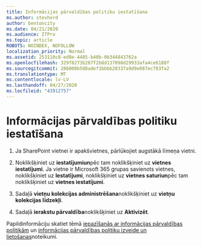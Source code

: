 ```yaml
---
title: Informācijas pārvaldības politiku iestatīšana
ms.author: stevhord
author: bentoncity
ms.date: 04/21/2020
ms.audience: ITPro
ms.topic: article
ROBOTS: NOINDEX, NOFOLLOW
localization_priority: Normal
ms.assetid: 253110c8-ed8e-4485-b40b-0b344843762a
ms.openlocfilehash: 329f8273b287f2b8d137098d29933afa4ce6188f
ms.sourcegitcommit: 286000b588adef1bbbb28337a9d9e087ec783fa2
ms.translationtype: MT
ms.contentlocale: lv-LV
ms.lasthandoff: 04/27/2020
ms.locfileid: "43912757"
---
```

# <a name="set-up-information-management-policies"></a>Informācijas pārvaldības politiku iestatīšana

1. Ja SharePoint vietnei ir apakšvietnes, pārlūkojiet augstākā līmeņa vietni.
    
2. Noklikšķiniet uz **iestatījumiun**pēc tam noklikšķiniet uz **vietnes iestatījumi**. Ja vietne ir Microsoft 365 grupas savienots vietnes, noklikšķiniet uz **Iestatījumi**, noklikšķiniet uz **vietnes saturiun**pēc tam noklikšķiniet uz **vietnes iestatījumi**.
    
3. Sadaļā **vietņu kolekcijas administrēšana**noklikšķiniet uz **vietņu kolekcijas līdzekļi**.
    
4. Sadaļā **ierakstu pārvaldība**noklikšķiniet uz **Aktivizēt**.
    
Papildinformāciju skatiet tēmā [iepazīšanās ar informācijas pārvaldības politikām](https://go.microsoft.com/fwlink/?linkid=404239) un [informācijas pārvaldības politiku izveide un lietošanas](https://go.microsoft.com/fwlink/?linkid=2003916)noteikumi.
  

